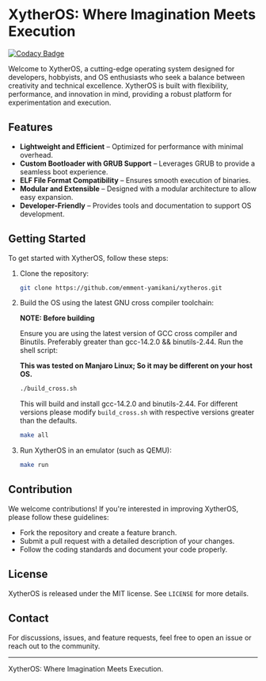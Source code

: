 # XytherOS: Where Imagination Meets Execution

[![Codacy Badge](https://api.codacy.com/project/badge/Grade/5a9164ce8e544f18b70d762112b9c0a7)](https://app.codacy.com/gh/Emment-Yamikani/XytherOS?utm_source=github.com&utm_medium=referral&utm_content=Emment-Yamikani/XytherOS&utm_campaign=Badge_Grade)

Welcome to XytherOS, a cutting-edge operating system designed for developers, hobbyists, and OS enthusiasts who seek a balance between creativity and technical excellence. XytherOS is built with flexibility, performance, and innovation in mind, providing a robust platform for experimentation and execution.

## Features

- **Lightweight and Efficient** – Optimized for performance with minimal overhead.
- **Custom Bootloader with GRUB Support** – Leverages GRUB to provide a seamless boot experience.
- **ELF File Format Compatibility** – Ensures smooth execution of binaries.
- **Modular and Extensible** – Designed with a modular architecture to allow easy expansion.
- **Developer-Friendly** – Provides tools and documentation to support OS development.

## Getting Started

To get started with XytherOS, follow these steps:

1. Clone the repository:

   ```sh
   git clone https://github.com/emment-yamikani/xytheros.git
   ```

2. Build the OS using the latest GNU cross compiler toolchain:

   **NOTE: Before building**

      Ensure you are using the latest version of GCC cross compiler and Binutils. Preferably greater than gcc-14.2.0 && binutils-2.44. Run the shell script:

      **This was tested on Manjaro Linux; So it may be different on your host OS.**

      ```sh
      ./build_cross.sh
      ```

      This will build and install gcc-14.2.0 and binutils-2.44. For different versions please modify `build_cross.sh` with respective versions greater than the defaults.

      ```sh
      make all
      ```

3. Run XytherOS in an emulator (such as QEMU):

   ```sh
   make run
   ```

## Contribution

We welcome contributions! If you're interested in improving XytherOS, please follow these guidelines:

- Fork the repository and create a feature branch.
- Submit a pull request with a detailed description of your changes.
- Follow the coding standards and document your code properly.

## License

XytherOS is released under the MIT license. See `LICENSE` for more details.

## Contact

For discussions, issues, and feature requests, feel free to open an issue or reach out to the community.

---
XytherOS: Where Imagination Meets Execution.
